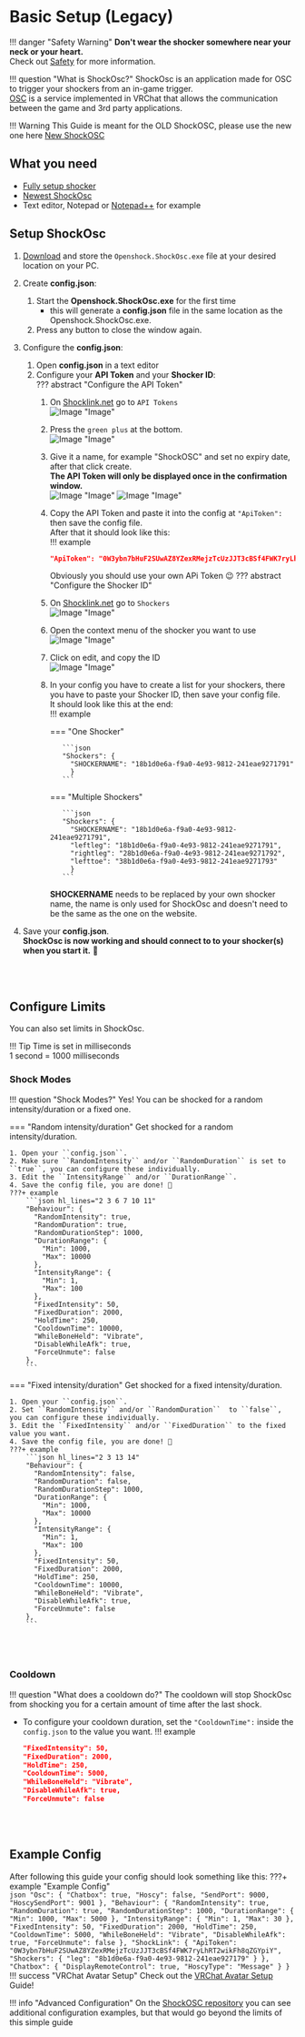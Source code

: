 # Basic Setup (Legacy)

!!! danger "Safety Warning"
    **Don't wear the shocker somewhere near your neck or your heart.**  
    Check out [Safety](../safety/safety-rules.md) for more information.  

!!! question "What is ShockOsc?"
    ShockOsc is an application made for OSC to trigger your shockers from an in-game trigger.  
    [OSC](https://docs.vrchat.com/docs/osc-overview) is a service implemented in VRChat that allows the communication between the game and 3rd party applications.  

!!! Warning
    This Guide is meant for the OLD ShockOSC, please use the new one here [New ShockOSC](shockosc-basic-new.md) 

## What you need
- [Fully setup shocker](openshock-first-setup.md)
- [Newest ShockOsc](https://github.com/OpenShock/ShockOsc/releases/tag/v1.8.3)
- Text editor, Notepad or [Notepad++](https://notepad-plus-plus.org/) for example  

## Setup ShockOsc
1. [Download](https://github.com/OpenShock/ShockOsc/releases/tag/v1.8.3) and store the ``Openshock.ShockOsc.exe`` file at your desired location on your PC. 
2. Create **config.json**:
    1. Start the **Openshock.ShockOsc.exe** for the first time 
        * this will generate a **config.json** file in the same location as the Openshock.ShockOsc.exe. 
    2. Press any button to close the window again.
3. Configure the **config.json**:
    1. Open **config.json** in a text editor
    2.  Configure your **API Token** and your **Shocker ID**:    
    ??? abstract "Configure the API Token"
        1. On [Shocklink.net](https://shocklink.net/) go to ``API Tokens``  
        ![Image "Image"](../static/guides/shockosc/finds_apitokens.png)  
        2. Press the ``green plus`` at the bottom.  
        ![Image "Image"](../static/guides/shockosc/green_plus.png)  
        3. Give it a name, for example "ShockOSC" and set no expiry date, after that click create.  
        **The API Token will only be displayed once in the confirmation window.**  
        ![Image "Image"](../static/guides/shockosc/create_APIToken.png)
        ![Image "Image"](../static/guides/shockosc/API_Token.png)  
        4. Copy the API Token and paste it into the config at ``"ApiToken":`` then save the config file.  
        After that it should look like this:  
        !!! example
            ```json
            "ApiToken": "0W3ybn7bHuF2SUwAZ8YZexRMejzTcUzJJT3cBSf4FWK7ryLhRT2wikFh8qZGYpiY"
            ```  
            Obviously you should use your own APi Token 😉
    ??? abstract "Configure the Shocker ID"
        1. On [Shocklink.net](https://shocklink.net/) go to ``Shockers``  
        ![Image "Image"](../static/guides/shockosc/find_shockers.png)  
        2. Open the context menu of the shocker you want to use  
        ![Image "Image"](../static/guides/shockosc/find_shockerid.png)  
        3. Click on edit, and copy the ID  
        ![Image "Image"](../static/guides/shockosc/find_shockerid2.png)  
        4. In your config you have to create a list for your shockers, there you have to paste your Shocker ID, then save your config file.    
        It should look like this at the end:  
        !!! example 

            === "One Shocker"

                  ```json
                  "Shockers": {
                    "SHOCKERNAME": "18b1d0e6a-f9a0-4e93-9812-241eae9271791"
                    }
                  ```
            === "Multiple Shockers"

                  ```json
                  "Shockers": {
                    "SHOCKERNAME": "18b1d0e6a-f9a0-4e93-9812-241eae9271791",
                    "leftleg": "18b1d0e6a-f9a0-4e93-9812-241eae9271791", 
                    "rightleg": "28b1d0e6a-f9a0-4e93-9812-241eae9271792",
                    "lefttoe": "38b1d0e6a-f9a0-4e93-9812-241eae9271793"
                    }
                  ```
            **SHOCKERNAME** needs to be replaced by your own shocker name, the name is only used for ShockOsc and doesn't need to be the same as the one on the website.

4. Save your **config.json**.   
**ShockOsc is now working and should connect to to your shocker(s) when you start it.** 🎉 

<br></br>

## Configure Limits
You can also set limits in ShockOsc. 

!!! Tip
    Time is set in milliseconds  
    1 second = 1000 milliseconds 

### Shock Modes
!!! question "Shock Modes?"
    Yes! You can be shocked for a random intensity/duration or a fixed one.

=== "Random intensity/duration" 
    Get shocked for a random intensity/duration.  

    1. Open your ``config.json``.
    2. Make sure ``RandomIntensity`` and/or ``RandomDuration`` is set to ``true``, you can configure these individually. 
    3. Edit the ``IntensityRange`` and/or ``DurationRange``.
    4. Save the config file, you are done! 🎉  
    ???+ example
        ```json hl_lines="2 3 6 7 10 11"
        "Behaviour": {
          "RandomIntensity": true,
          "RandomDuration": true,
          "RandomDurationStep": 1000,
          "DurationRange": {
            "Min": 1000,
            "Max": 10000
          },
          "IntensityRange": {
            "Min": 1,
            "Max": 100
          },
          "FixedIntensity": 50,
          "FixedDuration": 2000,
          "HoldTime": 250,
          "CooldownTime": 10000,
          "WhileBoneHeld": "Vibrate",
          "DisableWhileAfk": true,
          "ForceUnmute": false
        },
        ```
=== "Fixed intensity/duration"
    Get shocked for a fixed intensity/duration.  

    1. Open your ``config.json``.
    2. Set ``RandomIntensity`` and/or ``RandomDuration``  to ``false``, you can configure these individually. 
    3. Edit the ``FixedIntensity`` and/or ``FixedDuration`` to the fixed value you want.
    4. Save the config file, you are done! 🎉  
    ???+ example
        ```json hl_lines="2 3 13 14"
        "Behaviour": {
          "RandomIntensity": false,
          "RandomDuration": false,
          "RandomDurationStep": 1000,
          "DurationRange": {
            "Min": 1000,
            "Max": 10000
          },
          "IntensityRange": {
            "Min": 1,
            "Max": 100
          },
          "FixedIntensity": 50,      
          "FixedDuration": 2000,    
          "HoldTime": 250,
          "CooldownTime": 10000,
          "WhileBoneHeld": "Vibrate",
          "DisableWhileAfk": true,
          "ForceUnmute": false
        },
        ```

<br></br>

### Cooldown
!!! question "What does a cooldown do?"
    The cooldown will stop ShockOsc from shocking you for a certain amount of time after the last shock. 

- To configure your cooldown duration, set the ``"CooldownTime":`` inside the ``config.json`` to the value you want.
!!! example
    ```json hl_lines="4"
    "FixedIntensity": 50,
    "FixedDuration": 2000,
    "HoldTime": 250,
    "CooldownTime": 5000,
    "WhileBoneHeld": "Vibrate",
    "DisableWhileAfk": true,
    "ForceUnmute": false
    ```

<br></br>

## Example Config
After following this guide your config should look something like this: 
???+ example "Example Config"   
    ```json
    "Osc": {
        "Chatbox": true,
        "Hoscy": false,
        "SendPort": 9000,
        "HoscySendPort": 9001
      },
      "Behaviour": {
        "RandomIntensity": true,
        "RandomDuration": true,
        "RandomDurationStep": 1000,
        "DurationRange": {
          "Min": 1000,
          "Max": 5000
        },
        "IntensityRange": {
          "Min": 1,
          "Max": 30
        },
        "FixedIntensity": 50,
        "FixedDuration": 2000,
        "HoldTime": 250,
        "CooldownTime": 5000,
        "WhileBoneHeld": "Vibrate",
        "DisableWhileAfk": true,
        "ForceUnmute": false
      },
      "ShockLink": {
        "ApiToken": "0W3ybn7bHuF2SUwAZ8YZexRMejzTcUzJJT3cBSf4FWK7ryLhRT2wikFh8qZGYpiY",
        "Shockers": {
        "leg": "8b1d0e6a-f9a0-4e93-9812-241eae927179"
        }
      },
      "Chatbox": {
        "DisplayRemoteControl": true,
        "HoscyType": "Message"
      }
    }
    ```
!!! success "VRChat Avatar Setup"
    Check out the [VRChat Avatar Setup](shockosc-avatar-setup.md) Guide!  

!!! info "Advanced Configuration"
    On the [ShockOSC repository](https://github.com/OpenShock/ShockOsc) you can see additional configuration examples, but that would go beyond the limits of this simple guide